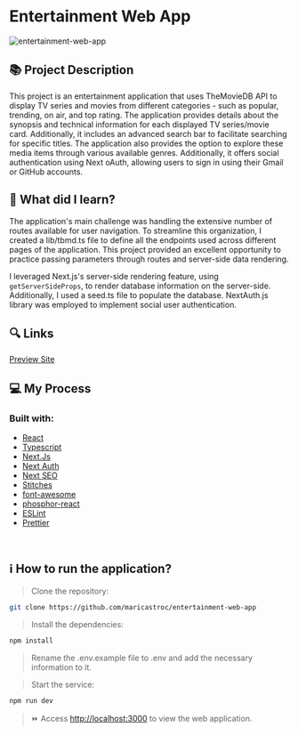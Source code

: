 # Entertainment Web App
![entertainment-web-app](https://github.com/maricastroc/entertainment-web-app/assets/121824373/a682e689-4856-4e92-9f2c-5c42612b535e)


## 📚 Project Description

This project is an entertainment application that uses TheMovieDB API to display TV series and movies from different categories - such as popular, trending, on air, and top rating. The application provides details about the synopsis and technical information for each displayed TV series/movie card. Additionally, it includes an advanced search bar to facilitate searching for specific titles. The application also provides the option to explore these media items through various available genres. Additionally, it offers social authentication using Next oAuth, allowing users to sign in using their Gmail or GitHub accounts.



## 📌 What did I learn?

The application's main challenge was handling the extensive number of routes available for user navigation. To streamline this organization, I created a lib/tbmd.ts file to define all the endpoints used across different pages of the application. This project provided an excellent opportunity to practice passing parameters through routes and server-side data rendering.

I leveraged Next.js's server-side rendering feature, using `getServerSideProps`, to render database information on the server-side. Additionally, I used a seed.ts file to populate the database. NextAuth.js library was employed to implement social user authentication.

## 🔍 Links
[Preview Site](https://book-wise-puce.vercel.app/)

## 💻 My Process
### Built with:

- [React](https://reactjs.org/)
- [Typescript](https://www.typescriptlang.org/)
- [Next.Js](https://nextjs.org/)
- [Next Auth](https://next-auth.js.org/)
- [Next SEO](https://www.npmjs.com/package/next-seo)
- [Stitches](https://stitches.dev/)
- [font-awesome](https://fontawesome.com/)
- [phosphor-react](https://phosphoricons.com/)
- [ESLint](https://eslint.org/)
- [Prettier](https://prettier.io/)
<br/>

## ℹ️ How to run the application?

> Clone the repository:

```bash
git clone https://github.com/maricastroc/entertainment-web-app
```

> Install the dependencies:

```bash
npm install
```

> Rename the .env.example file to .env and add the necessary information to it.

> Start the service:

```bash
npm run dev
```

> ⏩ Access [http://localhost:3000](http://localhost:3000) to view the web application.
